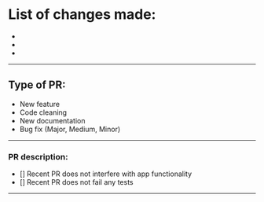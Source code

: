 # List of changes made:

-
-
-

----------------------------------------------------------------

## Type of PR:
<!-- Delete any categories that don't apply-->
* New feature
* Code cleaning
* New documentation
* Bug fix (Major, Medium, Minor)

----------------------------------------------------------------

### PR description:

- [] Recent PR does not interfere with app functionality
- [] Recent PR does not fail any tests

----------------------------------------------------------------

<!---
Example: 
Fix|Update for CarTraced/repository_name/PR-Number/name_of_fix
--->

